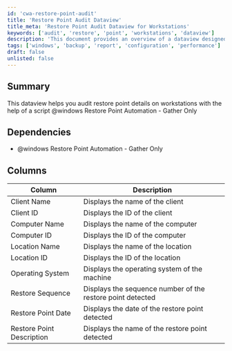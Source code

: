 ```yaml
---
id: 'cwa-restore-point-audit'
title: 'Restore Point Audit Dataview'
title_meta: 'Restore Point Audit Dataview for Workstations'
keywords: ['audit', 'restore', 'point', 'workstations', 'dataview']
description: 'This document provides an overview of a dataview designed to audit restore point details on workstations using a specific script. It outlines the dependencies, columns included in the dataview, and their descriptions, enabling effective tracking and management of restore points.'
tags: ['windows', 'backup', 'report', 'configuration', 'performance']
draft: false
unlisted: false
---
```

## Summary

This dataview helps you audit restore point details on workstations with the help of a script @windows Restore Point Automation - Gather Only

## Dependencies

- @windows Restore Point Automation - Gather Only

## Columns

| Column                   | Description                                               |
|-------------------------|-----------------------------------------------------------|
| Client Name             | Displays the name of the client                           |
| Client ID               | Displays the ID of the client                             |
| Computer Name           | Displays the name of the computer                         |
| Computer ID             | Displays the ID of the computer                           |
| Location Name           | Displays the name of the location                         |
| Location ID             | Displays the ID of the location                           |
| Operating System        | Displays the operating system of the machine              |
| Restore Sequence        | Displays the sequence number of the restore point detected |
| Restore Point Date      | Displays the date of the restore point detected           |
| Restore Point Description| Displays the name of the restore point detected           |


